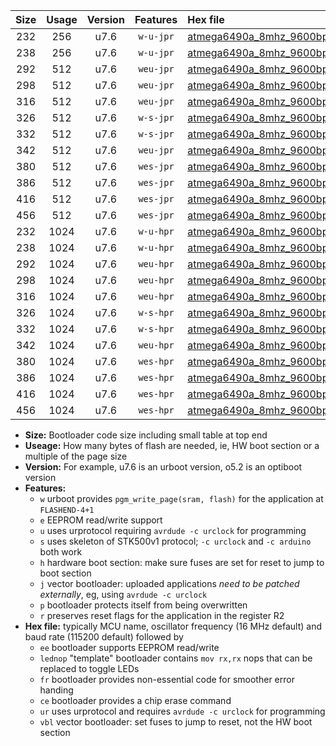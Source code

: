 |Size|Usage|Version|Features|Hex file|
|:-:|:-:|:-:|:-:|:--|
|232|256|u7.6|`w-u-jpr`|[atmega6490a_8mhz_9600bps_ur_vbl.hex](https://raw.githubusercontent.com/stefanrueger/urboot/main/atmega6490a_8mhz_9600bps_ur_vbl.hex)|
|238|256|u7.6|`w-u-jpr`|[atmega6490a_8mhz_9600bps_lednop_ur_vbl.hex](https://raw.githubusercontent.com/stefanrueger/urboot/main/atmega6490a_8mhz_9600bps_lednop_ur_vbl.hex)|
|292|512|u7.6|`weu-jpr`|[atmega6490a_8mhz_9600bps_ee_ur_vbl.hex](https://raw.githubusercontent.com/stefanrueger/urboot/main/atmega6490a_8mhz_9600bps_ee_ur_vbl.hex)|
|298|512|u7.6|`weu-jpr`|[atmega6490a_8mhz_9600bps_ee_lednop_ur_vbl.hex](https://raw.githubusercontent.com/stefanrueger/urboot/main/atmega6490a_8mhz_9600bps_ee_lednop_ur_vbl.hex)|
|316|512|u7.6|`weu-jpr`|[atmega6490a_8mhz_9600bps_ee_lednop_fr_ur_vbl.hex](https://raw.githubusercontent.com/stefanrueger/urboot/main/atmega6490a_8mhz_9600bps_ee_lednop_fr_ur_vbl.hex)|
|326|512|u7.6|`w-s-jpr`|[atmega6490a_8mhz_9600bps_vbl.hex](https://raw.githubusercontent.com/stefanrueger/urboot/main/atmega6490a_8mhz_9600bps_vbl.hex)|
|332|512|u7.6|`w-s-jpr`|[atmega6490a_8mhz_9600bps_lednop_vbl.hex](https://raw.githubusercontent.com/stefanrueger/urboot/main/atmega6490a_8mhz_9600bps_lednop_vbl.hex)|
|342|512|u7.6|`weu-jpr`|[atmega6490a_8mhz_9600bps_ee_lednop_fr_ce_ur_vbl.hex](https://raw.githubusercontent.com/stefanrueger/urboot/main/atmega6490a_8mhz_9600bps_ee_lednop_fr_ce_ur_vbl.hex)|
|380|512|u7.6|`wes-jpr`|[atmega6490a_8mhz_9600bps_ee_vbl.hex](https://raw.githubusercontent.com/stefanrueger/urboot/main/atmega6490a_8mhz_9600bps_ee_vbl.hex)|
|386|512|u7.6|`wes-jpr`|[atmega6490a_8mhz_9600bps_ee_lednop_vbl.hex](https://raw.githubusercontent.com/stefanrueger/urboot/main/atmega6490a_8mhz_9600bps_ee_lednop_vbl.hex)|
|416|512|u7.6|`wes-jpr`|[atmega6490a_8mhz_9600bps_ee_lednop_fr_vbl.hex](https://raw.githubusercontent.com/stefanrueger/urboot/main/atmega6490a_8mhz_9600bps_ee_lednop_fr_vbl.hex)|
|456|512|u7.6|`wes-jpr`|[atmega6490a_8mhz_9600bps_ee_lednop_fr_ce_vbl.hex](https://raw.githubusercontent.com/stefanrueger/urboot/main/atmega6490a_8mhz_9600bps_ee_lednop_fr_ce_vbl.hex)|
|232|1024|u7.6|`w-u-hpr`|[atmega6490a_8mhz_9600bps_ur.hex](https://raw.githubusercontent.com/stefanrueger/urboot/main/atmega6490a_8mhz_9600bps_ur.hex)|
|238|1024|u7.6|`w-u-hpr`|[atmega6490a_8mhz_9600bps_lednop_ur.hex](https://raw.githubusercontent.com/stefanrueger/urboot/main/atmega6490a_8mhz_9600bps_lednop_ur.hex)|
|292|1024|u7.6|`weu-hpr`|[atmega6490a_8mhz_9600bps_ee_ur.hex](https://raw.githubusercontent.com/stefanrueger/urboot/main/atmega6490a_8mhz_9600bps_ee_ur.hex)|
|298|1024|u7.6|`weu-hpr`|[atmega6490a_8mhz_9600bps_ee_lednop_ur.hex](https://raw.githubusercontent.com/stefanrueger/urboot/main/atmega6490a_8mhz_9600bps_ee_lednop_ur.hex)|
|316|1024|u7.6|`weu-hpr`|[atmega6490a_8mhz_9600bps_ee_lednop_fr_ur.hex](https://raw.githubusercontent.com/stefanrueger/urboot/main/atmega6490a_8mhz_9600bps_ee_lednop_fr_ur.hex)|
|326|1024|u7.6|`w-s-hpr`|[atmega6490a_8mhz_9600bps.hex](https://raw.githubusercontent.com/stefanrueger/urboot/main/atmega6490a_8mhz_9600bps.hex)|
|332|1024|u7.6|`w-s-hpr`|[atmega6490a_8mhz_9600bps_lednop.hex](https://raw.githubusercontent.com/stefanrueger/urboot/main/atmega6490a_8mhz_9600bps_lednop.hex)|
|342|1024|u7.6|`weu-hpr`|[atmega6490a_8mhz_9600bps_ee_lednop_fr_ce_ur.hex](https://raw.githubusercontent.com/stefanrueger/urboot/main/atmega6490a_8mhz_9600bps_ee_lednop_fr_ce_ur.hex)|
|380|1024|u7.6|`wes-hpr`|[atmega6490a_8mhz_9600bps_ee.hex](https://raw.githubusercontent.com/stefanrueger/urboot/main/atmega6490a_8mhz_9600bps_ee.hex)|
|386|1024|u7.6|`wes-hpr`|[atmega6490a_8mhz_9600bps_ee_lednop.hex](https://raw.githubusercontent.com/stefanrueger/urboot/main/atmega6490a_8mhz_9600bps_ee_lednop.hex)|
|416|1024|u7.6|`wes-hpr`|[atmega6490a_8mhz_9600bps_ee_lednop_fr.hex](https://raw.githubusercontent.com/stefanrueger/urboot/main/atmega6490a_8mhz_9600bps_ee_lednop_fr.hex)|
|456|1024|u7.6|`wes-hpr`|[atmega6490a_8mhz_9600bps_ee_lednop_fr_ce.hex](https://raw.githubusercontent.com/stefanrueger/urboot/main/atmega6490a_8mhz_9600bps_ee_lednop_fr_ce.hex)|

- **Size:** Bootloader code size including small table at top end
- **Useage:** How many bytes of flash are needed, ie, HW boot section or a multiple of the page size
- **Version:** For example, u7.6 is an urboot version, o5.2 is an optiboot version
- **Features:**
  + `w` urboot provides `pgm_write_page(sram, flash)` for the application at `FLASHEND-4+1`
  + `e` EEPROM read/write support
  + `u` uses urprotocol requiring `avrdude -c urclock` for programming
  + `s` uses skeleton of STK500v1 protocol; `-c urclock` and `-c arduino` both work
  + `h` hardware boot section: make sure fuses are set for reset to jump to boot section
  + `j` vector bootloader: uploaded applications *need to be patched externally*, eg, using `avrdude -c urclock`
  + `p` bootloader protects itself from being overwritten
  + `r` preserves reset flags for the application in the register R2
- **Hex file:** typically MCU name, oscillator frequency (16 MHz default) and baud rate (115200 default) followed by
  + `ee` bootloader supports EEPROM read/write
  + `lednop` "template" bootloader contains `mov rx,rx` nops that can be replaced to toggle LEDs
  + `fr` bootloader provides non-essential code for smoother error handing
  + `ce` bootloader provides a chip erase command
  + `ur` uses urprotocol and requires `avrdude -c urclock` for programming
  + `vbl` vector bootloader: set fuses to jump to reset, not the HW boot section
